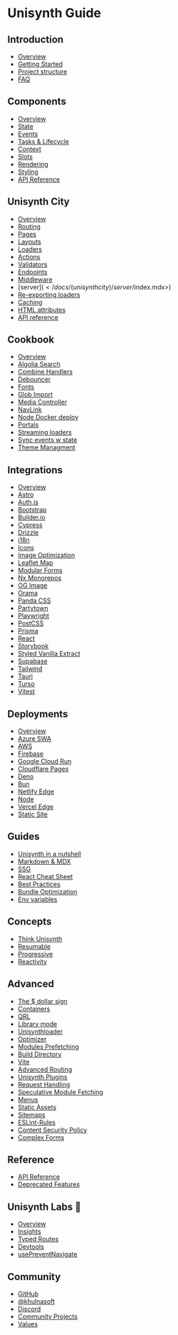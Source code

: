 # Unisynth Guide

## Introduction

- [Overview](</docs/(unisynth)/index.mdx>)
- [Getting Started](</docs/(unisynth)/getting-started/index.mdx>)
- [Project structure](</docs/(unisynthcity)/project-structure/index.mdx>)
- [FAQ](</docs/(unisynth)/faq/index.mdx>)

## Components

- [Overview](</docs/(unisynth)/components/overview/index.mdx>)
- [State](</docs/(unisynth)/components/state/index.mdx>)
- [Events](</docs/(unisynth)/components/events/index.mdx>)
- [Tasks & Lifecycle](</docs/(unisynth)/components/tasks/index.mdx>)
- [Context](</docs/(unisynth)/components/context/index.mdx>)
- [Slots](</docs/(unisynth)/components/slots/index.mdx>)
- [Rendering](</docs/(unisynth)/components/rendering/index.mdx>)
- [Styling](</docs/(unisynth)/components/styles/index.mdx>)
- [API Reference](</api/unisynth/>)

## Unisynth City

- [Overview](</docs/(unisynthcity)/unisynthcity/index.mdx>)
- [Routing](</docs/(unisynthcity)/routing/index.mdx>)
- [Pages](</docs/(unisynthcity)/pages/index.mdx>)
- [Layouts](</docs/(unisynthcity)/layout/index.mdx>)
- [Loaders](</docs/(unisynthcity)/route-loader/index.mdx>)
- [Actions](</docs/(unisynthcity)/action/index.mdx>)
- [Validators](</docs/(unisynthcity)/validator/index.mdx>)
- [Endpoints](</docs/(unisynthcity)/endpoints/index.mdx>)
- [Middleware](</docs/(unisynthcity)/middleware/index.mdx>)
- [server$](</docs/(unisynthcity)/server$/index.mdx>)
- [Re-exporting loaders](/docs/(unisynthcity)/re-exporting-loaders/index.mdx)
- [Caching](</docs/(unisynthcity)/caching/index.mdx>)
- [HTML attributes](</docs/(unisynthcity)/html-attributes/index.mdx>)
- [API reference](</docs/(unisynthcity)/api/index.mdx>)

## Cookbook

- [Overview](/docs/cookbook/index.mdx)
- [Algolia Search](/docs/cookbook/algolia-search/index.mdx)
- [Combine Handlers](/docs/cookbook/combine-request-handlers/index.mdx)
- [Debouncer](/docs/cookbook/debouncer/index.mdx)
- [Fonts](/docs/cookbook/fonts/index.mdx)
- [Glob Import](/docs/cookbook/glob-import/index.mdx)
- [Media Controller](/docs/cookbook/mediaController/index.mdx)
- [NavLink](/docs/cookbook/nav-link/index.mdx)
- [Node Docker deploy](/docs/cookbook/node-docker-deploy/index.mdx)
- [Portals](/docs/cookbook/portals/index.mdx)
- [Streaming loaders](/docs/cookbook/streaming-deferred-loaders/index.mdx)
- [Sync events w state](/docs/cookbook/sync-events/index.mdx)
- [Theme Managment](/docs/cookbook/theme-management/index.mdx)

## Integrations

- [Overview](integrations/index.mdx)
- [Astro](integrations/astro/index.mdx)
- [Auth.js](integrations/authjs/index.mdx)
- [Bootstrap](integrations/bootstrap/index.mdx)
- [Builder.io](integrations/builderio/index.mdx)
- [Cypress](integrations/cypress/index.mdx)
- [Drizzle](integrations/drizzle/index.mdx)
- [i18n](integrations/i18n/index.mdx)
- [Icons](integrations/icons/index.mdx)
- [Image Optimization](integrations/image-optimization/index.mdx)
- [Leaflet Map](integrations/leaflet-map/index.mdx)
- [Modular Forms](integrations/modular-forms/index.mdx)
- [Nx Monorepos](integrations/nx/index.mdx)
- [OG Image](integrations/og-img/index.mdx)
- [Orama](integrations/orama/index.mdx)
- [Panda CSS](integrations/panda-css/index.mdx)
- [Partytown](integrations/partytown/index.mdx)
- [Playwright](integrations/playwright/index.mdx)
- [PostCSS](integrations/postcss/index.mdx)
- [Prisma](integrations/prisma/index.mdx)
- [React](integrations/react/index.mdx)
- [Storybook](integrations/storybook/index.mdx)
- [Styled Vanilla Extract](integrations/styled-vanilla-extract/index.mdx)
- [Supabase](integrations/supabase/index.mdx)
- [Tailwind](integrations/tailwind/index.mdx)
- [Tauri](integrations/tauri/index.mdx)
- [Turso](integrations/turso/index.mdx)
- [Vitest](integrations/vitest/index.mdx)

## Deployments

- [Overview](deployments/index.mdx)
- [Azure SWA](deployments/azure-swa/index.mdx)
- [AWS](deployments/aws-lambda/index.mdx)
- [Firebase](deployments/firebase/index.mdx)
- [Google Cloud Run](deployments/gcp-cloud-run/index.mdx)
- [Cloudflare Pages](deployments/cloudflare-pages/index.mdx)
- [Deno](deployments/deno/index.mdx)
- [Bun](deployments/bun/index.mdx)
- [Netlify Edge](deployments/netlify-edge/index.mdx)
- [Node](deployments/node/index.mdx)
- [Vercel Edge](deployments/vercel-edge/index.mdx)
- [Static Site](deployments/static/index.mdx)

## Guides

- [Unisynth in a nutshell](</docs/(unisynthcity)/guides/unisynth-nutshell/index.mdx>)
- [Markdown & MDX](</docs/(unisynthcity)/guides/mdx/index.mdx>)
- [SSG](</docs/(unisynthcity)/guides/static-site-generation/index.mdx>)
- [React Cheat Sheet](</docs/(unisynthcity)/guides/react-cheat-sheet/index.mdx>)
- [Best Practices](</docs/(unisynthcity)/guides/best-practices/index.mdx>)
- [Bundle Optimization](</docs/(unisynthcity)/guides/bundle/index.mdx>)
- [Env variables](</docs/(unisynthcity)/guides/env-variables/index.mdx>)

## Concepts

- [Think Unisynth](</docs/(unisynth)/concepts/think-unisynth/index.mdx>)
- [Resumable](</docs/(unisynth)/concepts/resumable/index.mdx>)
- [Progressive](</docs/(unisynth)/concepts/progressive/index.mdx>)
- [Reactivity](</docs/(unisynth)/concepts/reactivity/index.mdx>)

## Advanced

- [The $ dollar sign](</docs/(unisynth)/advanced/dollar/index.mdx>)
- [Containers](</docs/(unisynth)/advanced/containers/index.mdx>)
- [QRL](</docs/(unisynth)/advanced/qrl/index.mdx>)
- [Library mode](</docs/(unisynth)/advanced/library/index.mdx>)
- [Unisynthloader](</docs/(unisynth)/advanced/unisynthloader/index.mdx>)
- [Optimizer](</docs/(unisynth)/advanced/optimizer/index.mdx>)
- [Modules Prefetching](</docs/(unisynth)/advanced/modules-prefetching/index.mdx>)
- [Build Directory](</docs/(unisynth)/advanced/custom-build-dir/index.mdx>)
- [Vite](</docs/(unisynth)/advanced/vite/index.mdx>)
- [Advanced Routing](</docs/(unisynthcity)/advanced/routing/index.mdx>)
- [Unisynth Plugins](</docs/(unisynthcity)/advanced/plugins/index.mdx>)
- [Request Handling](</docs/(unisynthcity)/advanced/request-handling/index.mdx>)
- [Speculative Module Fetching](</docs/(unisynthcity)/advanced/speculative-module-fetching/index.mdx>)
- [Menus](</docs/(unisynthcity)/advanced/menu/index.mdx>)
- [Static Assets](</docs/(unisynthcity)/advanced/static-assets/index.mdx>)
- [Sitemaps](</docs/(unisynthcity)/advanced/sitemaps/index.mdx>)
- [ESLint-Rules](</docs/(unisynth)/advanced/eslint/index.mdx>)
- [Content Security Policy](</docs/(unisynthcity)/advanced/content-security-policy/index.mdx>)
- [Complex Forms](</docs/(unisynthcity)/advanced/complex-forms/index.mdx>)

## Reference

- [API Reference](/api/)
- [Deprecated Features](</docs/(unisynth)/deprecated-features/index.mdx>)

## Unisynth Labs 🧪

- [Overview](/docs/labs/index.mdx)
- [Insights](/docs/labs/insights/index.mdx)
- [Typed Routes](/docs/labs/typed-routes/index.mdx)
- [Devtools](/docs/labs/devtools/index.mdx)
- [usePreventNavigate](/docs/labs/usePreventNavigate/index.mdx)

## Community

- [GitHub](https://github.com/khulnasoft/unisynth)
- [@khulnasoft](https://twitter.com/khulnasoft)
- [Discord](https://unisynth.dev/chat)
- [Community Projects](/community/projects/index.mdx)
- [Values](/community/values/index.mdx)
